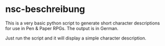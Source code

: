 # nsc-beschreibung
This is a very basic python script to generate short character descriptions for use in Pen &amp; Paper RPGs. The output is in German.

Just run the script and it will display a simple character description.
